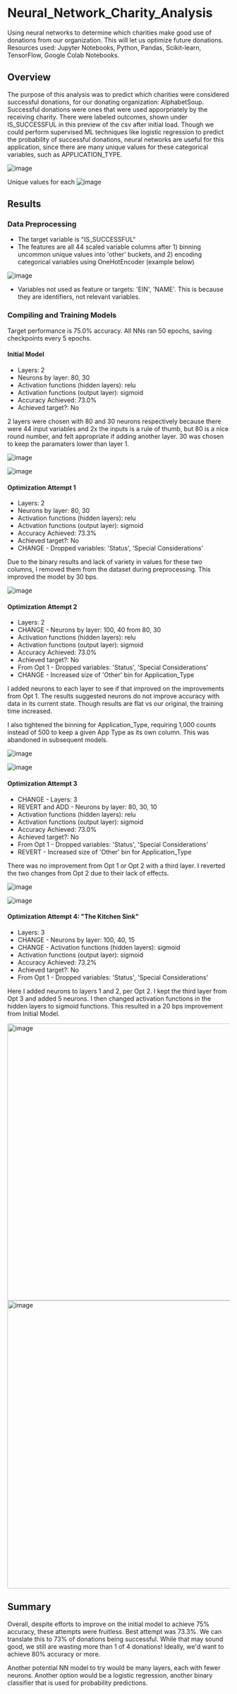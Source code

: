 # Neural_Network_Charity_Analysis
Using neural networks to determine which charities make good use of donations from our organization. This will let us optimize future donations.
Resources used: Jupyter Notebooks, Python, Pandas, Scikit-learn, TensorFlow, Google Colab Notebooks.

## Overview
The purpose of this analysis was to predict which charities were considered successful donations, for our donating organization: AlphabetSoup. Successful donations were ones that were used apporpriately by the receiving charity. There were labeled outcomes, shown under IS_SUCCESSFUL in this preview of the csv after initial load. Though we could perform supervised ML techniques like logistic regression to predict the probability of successful donations, neural networks are useful for this application, since there are many unique values for these categorical variables, such as APPLICATION_TYPE.

![image](https://user-images.githubusercontent.com/93338132/167333607-c7d4d517-bd0f-4e7a-a3ce-2dc8140add3b.png)

Unique values for each
![image](https://user-images.githubusercontent.com/93338132/167333875-45060ca4-3fc0-41b3-aa6e-f8db8d1adc0a.png)


## Results 

### Data Preprocessing
* The target variable is "IS_SUCCESSFUL"
* The features are all 44 scaled variable columns after 1) binning uncommon unique values into 'other' buckets, and 2) encoding categorical variables using OneHotEncoder (example below)

![image](https://user-images.githubusercontent.com/93338132/167334130-e2b4177a-95e8-4e20-8f69-f2adb5d791b6.png)

* Variables not used as feature or targets: 'EIN', 'NAME'. This is because they are identifiers, not relevant variables.

### Compiling and Training Models
Target performance is 75.0% accuracy.
All NNs ran 50 epochs, saving checkpoints every 5 epochs.

#### Initial Model
* Layers: 2
* Neurons by layer: 80, 30
* Activation functions (hidden layers): relu
* Activation functions (output layer): sigmoid
* Accuracy Achieved: 73.0%
* Achieved target?: No

2 layers were chosen with 80 and 30 neurons respectively because there were 44 input variables and 2x the inputs is a rule of thumb, but 80 is a nice round number, and felt appropriate if adding another layer. 30 was chosen to keep the paramaters lower than layer 1.

![image](https://user-images.githubusercontent.com/93338132/167335395-c841cd7c-36d1-467d-8674-8ee5bb49c69a.png)


![image](https://user-images.githubusercontent.com/93338132/167334571-a962add8-6740-4cd5-8d65-43bfd43f71b5.png)


#### Optimization Attempt 1
* Layers: 2
* Neurons by layer: 80, 30
* Activation functions (hidden layers): relu
* Activation functions (output layer): sigmoid
* Accuracy Achieved: 73.3%
* Achieved target?: No
* CHANGE - Dropped variables: 'Status', 'Special Considerations'

Due to the binary results and lack of variety in values for these two columns, I removed them from the dataset during preprocessing. This improved the model by 30 bps.

![image](https://user-images.githubusercontent.com/93338132/167334715-68fc2e55-735a-49fb-bd57-cb1ba961c23e.png)


#### Optimization Attempt 2
* Layers: 2
* CHANGE - Neurons by layer: 100, 40 from 80, 30
* Activation functions (hidden layers): relu
* Activation functions (output layer): sigmoid
* Accuracy Achieved: 73.0%
* Achieved target?: No
* From Opt 1 - Dropped variables: 'Status', 'Special Considerations'
* CHANGE - Increased size of 'Other' bin for Application_Type 

I added neurons to each layer to see if that improved on the improvements from Opt 1. The results suggested neurons do not improve accuracy with data in its current state. Though results are flat vs our original, the training time increased.

I also tightened the binning for Application_Type, requiring 1,000 counts instead of 500 to keep a given App Type as its own column. This was abandoned in subsequent models.

![image](https://user-images.githubusercontent.com/93338132/167335614-a9ff00a4-466d-475e-a91a-9d5c3a489739.png)


![image](https://user-images.githubusercontent.com/93338132/167335587-cc11f17c-28ed-45d5-8955-ad687d30a328.png)

#### Optimization Attempt 3
* CHANGE - Layers: 3
* REVERT and ADD - Neurons by layer: 80, 30, 10 
* Activation functions (hidden layers): relu
* Activation functions (output layer): sigmoid
* Accuracy Achieved: 73.0%
* Achieved target?: No
* From Opt 1 - Dropped variables: 'Status', 'Special Considerations'
* REVERT - Increased size of 'Other' bin for Application_Type 

There was no improvement from Opt 1 or Opt 2 with a third layer. I reverted the two changes from Opt 2 due to their lack of effects.

![image](https://user-images.githubusercontent.com/93338132/167335721-b0cf9c9d-590c-4107-984b-f13023308b08.png)

![image](https://user-images.githubusercontent.com/93338132/167335733-9c2539d3-4e7b-4ae5-98a1-f7ef4da8fbc1.png)


#### Optimization Attempt 4: "The Kitchen Sink"
* Layers: 3
* CHANGE - Neurons by layer: 100, 40, 15 
* CHANGE - Activation functions (hidden layers): sigmoid
* Activation functions (output layer): sigmoid
* Accuracy Achieved: 73.2%
* Achieved target?: No
* From Opt 1 - Dropped variables: 'Status', 'Special Considerations'

Here I added neurons to layers 1 and 2, per Opt 2. I kept the third layer from Opt 3 and added 5 neurons. I then changed activation functions in the hidden layers to sigmoid functions. This resulted in a 20 bps improvement from Initial Model.

<img width="627" alt="image" src="https://user-images.githubusercontent.com/93338132/167335986-24ab2acc-653f-4f2f-a994-f1e9d707b472.png">

<img width="652" alt="image" src="https://user-images.githubusercontent.com/93338132/167336007-1f345e2d-0e1a-48dc-babb-a20b767ffc3c.png">


## Summary
Overall, despite efforts to improve on the initial model to achieve 75% accuracy, these attempts were fruitless. Best attempt was 73.3%. We can translate this to 73% of donations being successful. While that may sound good, we still are wasting more than 1 of 4 donations! Ideally, we'd want to achieve 80% accuracy or more.

Another potential NN model to try would be many layers, each with fewer neurons. Another option would be a logistic regression, another binary classifier that is used for probability predictions.
